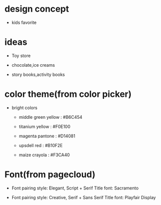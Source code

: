 
#  design concept
   * kids favorite

  # ideas
   
   * Toy store

   * chocolate,ice creams

   * story books,activity books

# color theme(from color picker)
 
  * bright colors

    - middle green yellow : #B6C454
     
    - titanium yellow : #F0E100

    - magenta pantone : #D14081

    - upsdell red : #B10F2E

    - maize crayola : #F3CA40

# Font(from pagecloud)

 - Font pairing style: Elegant, Script + Serif
   Title font: Sacramento

 - Font pairing style: Creative, Serif + Sans Serif
    Title font: Playfair Display
